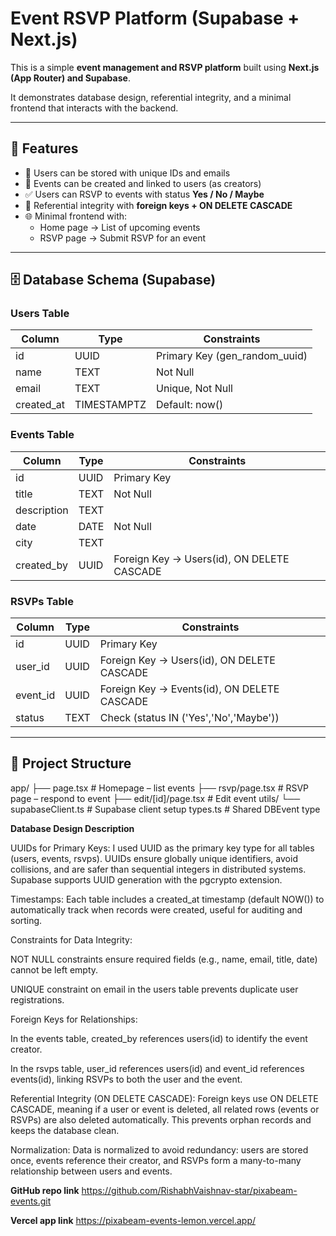 # Event RSVP Platform (Supabase + Next.js)

This is a simple **event management and RSVP platform** built using **Next.js (App Router) and Supabase**.

It demonstrates database design, referential integrity, and a minimal frontend that interacts with the backend.

---

## 🚀 Features

- 👤 Users can be stored with unique IDs and emails  
- 📅 Events can be created and linked to users (as creators)  
- ✅ Users can RSVP to events with status **Yes / No / Maybe**  
- 🔗 Referential integrity with **foreign keys + ON DELETE CASCADE**  
- 🌐 Minimal frontend with:
  - Home page → List of upcoming events  
  - RSVP page → Submit RSVP for an event  

---

## 🗄️ Database Schema (Supabase)

### **Users Table**
| Column      | Type      | Constraints                 |
|-------------|----------|-----------------------------|
| id          | UUID     | Primary Key (gen_random_uuid) |
| name        | TEXT     | Not Null                    |
| email       | TEXT     | Unique, Not Null            |
| created_at  | TIMESTAMPTZ | Default: now()            |

### **Events Table**
| Column     | Type      | Constraints                               |
|------------|----------|-------------------------------------------|
| id         | UUID     | Primary Key                               |
| title      | TEXT     | Not Null                                  |
| description| TEXT     |                                           |
| date       | DATE     | Not Null                                  |
| city       | TEXT     |                                           |
| created_by | UUID     | Foreign Key → Users(id), ON DELETE CASCADE |

### **RSVPs Table**
| Column   | Type   | Constraints                                  |
|----------|--------|----------------------------------------------|
| id       | UUID   | Primary Key                                  |
| user_id  | UUID   | Foreign Key → Users(id), ON DELETE CASCADE   |
| event_id | UUID   | Foreign Key → Events(id), ON DELETE CASCADE  |
| status   | TEXT   | Check (status IN ('Yes','No','Maybe'))       |

---

## 📂 Project Structure

app/
├── page.tsx # Homepage – list events
├── rsvp/page.tsx # RSVP page – respond to event
├── edit/[id]/page.tsx # Edit event 
utils/
└── supabaseClient.ts # Supabase client setup
types.ts # Shared DBEvent type

**Database Design Description**

UUIDs for Primary Keys:
I used UUID as the primary key type for all tables (users, events, rsvps). UUIDs ensure globally unique identifiers, avoid collisions, and are safer than sequential integers in distributed systems. Supabase supports UUID generation with the pgcrypto extension.

Timestamps:
Each table includes a created_at timestamp (default NOW()) to automatically track when records were created, useful for auditing and sorting.

Constraints for Data Integrity:

NOT NULL constraints ensure required fields (e.g., name, email, title, date) cannot be left empty.

UNIQUE constraint on email in the users table prevents duplicate user registrations.

Foreign Keys for Relationships:

In the events table, created_by references users(id) to identify the event creator.

In the rsvps table, user_id references users(id) and event_id references events(id), linking RSVPs to both the user and the event.

Referential Integrity (ON DELETE CASCADE):
Foreign keys use ON DELETE CASCADE, meaning if a user or event is deleted, all related rows (events or RSVPs) are also deleted automatically. This prevents orphan records and keeps the database clean.

Normalization:
Data is normalized to avoid redundancy: users are stored once, events reference their creator, and RSVPs form a many-to-many relationship between users and events.

**GitHub repo link** 
https://github.com/RishabhVaishnav-star/pixabeam-events.git

**Vercel app link**
https://pixabeam-events-lemon.vercel.app/
